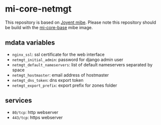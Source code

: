 # mi-core-netmgt

This repository is based on [Joyent mibe](https://github.com/joyent/mibe). Please note this repository should be build with the [mi-core-base](https://github.com/skylime/mi-core-base) mibe image.

## mdata variables

- `nginx_ssl`: ssl certificate for the web interface
- `netmgt_initial_admin`: password for django admin user
- `netmgt_default_nameservers`: list of default nameservers separated by space
- `netmgt_hostmaster`: email address of hostmaster
- `netmgt_dns_token`: dns export token
- `netmgt_export_prefix`: export prefix for zones folder

## services

- `80/tcp`: http webserver
- `443/tcp`: https webserver
